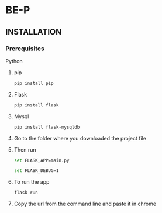 # BE-P

## INSTALLATION
### Prerequisites
Python

1. pip
    ```bash
    pip install pip
    ```
2. Flask
    ```bash
    pip install flask
    ```
3. Mysql
    ```bash
    pip install flask-mysqldb
    ```
4. Go to the folder where you downloaded the project file

5. Then run
    ```bash
    set FLASK_APP=main.py
    ```

    ```bash
    set FLASK_DEBUG=1
    ```
6. To run the app
    ```bash
    flask run
    ```
7. Copy the url from the command line and paste it in chrome